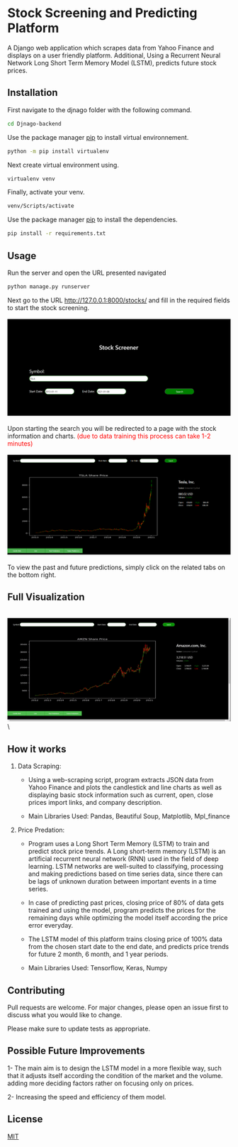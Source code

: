 # Stock Screening and Predicting Platform
A Django web application which scrapes data from Yahoo Finance and displays on a user friendly platform. Additional, Using a Recurrent Neural Network Long Short Term Memory Model (LSTM), predicts future stock prices.

## Installation

First navigate to the djnago folder with the following command.

```bash
cd Djnago-backend

```
Use the package manager [pip](https://pip.pypa.io/en/stable/) to install virtual environnement.

```bash
python -m pip install virtualenv
```

Next create virtual environment using.

```bash
virtualenv venv
```

Finally, activate your venv.

```bash
venv/Scripts/activate
```

Use the package manager [pip](https://pip.pypa.io/en/stable/) to install the dependencies.

```bash
pip install -r requirements.txt
```

## Usage

Run the server and open the URL presented navigated

```bash
python manage.py runserver
```

Next go to the URL http://127.0.0.1:8000/stocks/ and fill in the required fields to start the stock screening.
\
\
![Home](visuals/home.png)
\
\
Upon starting the search you will be redirected to a page with the stock information and charts.  <span style="color:red">(due to data training this process can take 1-2 minutes)</span>
\
\
![Screener](visuals/screen.png)
\
\
To view the past and future predictions, simply click on the related tabs on the bottom right.


## Full Visualization
\
![full](visuals/stockPlatform.gif)
\

## How it works

1. Data Scraping:
    - Using a web-scraping script, program extracts JSON data from Yahoo Finance and plots the candlestick and line charts as well as displaying basic stock information such as current, open, close prices import links, and company description.

    - Main Libraries Used: Pandas, Beautiful Soup, Matplotlib, Mpl_finance



2. Price Predation:
    - Program uses a Long Short Term Memory (LSTM) to train and predict stock price trends. A Long short-term memory (LSTM) is an artificial recurrent neural network (RNN) used in the field of deep learning. LSTM networks are well-suited to classifying, processing and making predictions based on time series data, since there can be lags of unknown duration between important events in a time series.

    - In case of predicting past prices, closing price of 80% of data gets trained and using the model, program predicts the prices for the remaining days while optimizing the model itself according the price error everyday.

    - The LSTM model of this platform trains closing price of 100% data from the chosen start date to the  end date, and predicts price trends for future 2 month, 6 month, and 1 year periods.

    - Main Libraries Used: Tensorflow, Keras, Numpy


## Contributing
Pull requests are welcome. For major changes, please open an issue first to discuss what you would like to change.

Please make sure to update tests as appropriate.


## Possible Future Improvements

1- The main aim is to design the LSTM model in a more flexible way, such that it adjusts itself according the condition of the market and the volume. adding more deciding factors rather on focusing only on prices.

2- Increasing the speed and efficiency of them model.


## License
[MIT](https://choosealicense.com/licenses/mit/)


